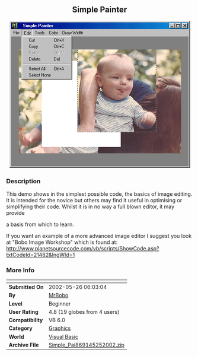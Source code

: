 ﻿<div align="center">

## Simple Painter

<img src="PIC2002525161039215.gif">
</div>

### Description

This demo shows in the simplest possible code, the basics of image editing. It is intended for the novice but others may find it useful in optimising or simplifying their code. Whilst it is in no way a full blown editor, it may provide

a basis from which to learn.

If you want an example of a more advanced image editor I suggest you look at "Bobo Image Workshop" which is found at: http://www.planetsourcecode.com/vb/scripts/ShowCode.asp?txtCodeId=21482&lngWId=1
 
### More Info
 


<span>             |<span>
---                |---
**Submitted On**   |2002-05-26 06:03:04
**By**             |[MrBobo](https://github.com/Planet-Source-Code/PSCIndex/blob/master/ByAuthor/mrbobo.md)
**Level**          |Beginner
**User Rating**    |4.8 (19 globes from 4 users)
**Compatibility**  |VB 6\.0
**Category**       |[Graphics](https://github.com/Planet-Source-Code/PSCIndex/blob/master/ByCategory/graphics__1-46.md)
**World**          |[Visual Basic](https://github.com/Planet-Source-Code/PSCIndex/blob/master/ByWorld/visual-basic.md)
**Archive File**   |[Simple\_Pai869145252002\.zip](https://github.com/Planet-Source-Code/mrbobo-simple-painter__1-35089/archive/master.zip)








